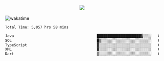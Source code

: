 <h1 align="center">
  <img src="https://readme-typing-svg.herokuapp.com/?font=Righteous&size=35&center=true&vCenter=true&width=500&height=70&duration=4000&lines=Hi!+%F0%9F%91%8B+I%27m+Ali%20Osman!;" />
</h1>


![wakatime](https://wakatime.com/share/@aliosmanoktar/3a8ffe71-6da4-4964-913b-2f09afbe53bf.svg?cache=none)
<!--START_SECTION:waka-->

```txt
Total Time: 5,057 hrs 58 mins

Java                                      ████████████████████▓░░░░   82.01 %
SQL                                       █▒░░░░░░░░░░░░░░░░░░░░░░░   05.67 %
TypeScript                                ▓░░░░░░░░░░░░░░░░░░░░░░░░   02.82 %
XML                                       ▓░░░░░░░░░░░░░░░░░░░░░░░░   02.14 %
Dart                                      ▒░░░░░░░░░░░░░░░░░░░░░░░░   01.37 %
```

<!--END_SECTION:waka-->


